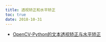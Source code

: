 ```yaml
---
title: 透视矫正和水平矫正
toc: true
date: 2018-10-31
---
```




- [OpenCV-Python的文本透视矫正与水平矫正](https://blog.csdn.net/u013063099/article/details/81937848)
